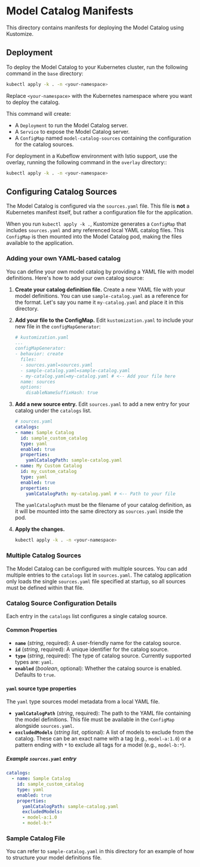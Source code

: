 # Model Catalog Manifests

This directory contains manifests for deploying the Model Catalog using Kustomize.

## Deployment

To deploy the Model Catalog to your Kubernetes cluster, run the following command in the `base` directory:

```sh
kubectl apply -k . -n <your-namespace>
```

Replace `<your-namespace>` with the Kubernetes namespace where you want to deploy the catalog.

This command will create:
*   A `Deployment` to run the Model Catalog server.
*   A `Service` to expose the Model Catalog server.
*   A `ConfigMap` named `model-catalog-sources` containing the configuration for the catalog sources.

For deployment in a Kubeflow environment with Istio support, use the overlay, running the following command in the `overlay` directory::

```sh
kubectl apply -k . -n <your-namespace>
```

## Configuring Catalog Sources

The Model Catalog is configured via the `sources.yaml` file. This file is **not** a Kubernetes manifest itself, but rather a configuration file for the application.

When you run `kubectl apply -k .`, Kustomize generates a `ConfigMap` that includes `sources.yaml` and any referenced local YAML catalog files. This `ConfigMap` is then mounted into the Model Catalog pod, making the files available to the application.

### Adding your own YAML-based catalog

You can define your own model catalog by providing a YAML file with model definitions. Here's how to add your own catalog source:

1.  **Create your catalog definition file.** Create a new YAML file with your model definitions. You can use `sample-catalog.yaml` as a reference for the format. Let's say you name it `my-catalog.yaml` and place it in this directory.

2.  **Add your file to the ConfigMap.** Edit `kustomization.yaml` to include your new file in the `configMapGenerator`:

    ```yaml
    # kustomization.yaml
    ...
    configMapGenerator:
    - behavior: create
      files:
      - sources.yaml=sources.yaml
      - sample-catalog.yaml=sample-catalog.yaml
      - my-catalog.yaml=my-catalog.yaml # <-- Add your file here
      name: sources
      options:
        disableNameSuffixHash: true
    ```

3.  **Add a new source entry.** Edit `sources.yaml` to add a new entry for your catalog under the `catalogs` list.

    ```yaml
    # sources.yaml
    catalogs:
    - name: Sample Catalog
      id: sample_custom_catalog
      type: yaml
      enabled: true
      properties:
        yamlCatalogPath: sample-catalog.yaml
    - name: My Custom Catalog
      id: my_custom_catalog
      type: yaml
      enabled: true
      properties:
        yamlCatalogPath: my-catalog.yaml # <-- Path to your file
    ```
    The `yamlCatalogPath` must be the filename of your catalog definition, as it will be mounted into the same directory as `sources.yaml` inside the pod.

4.  **Apply the changes.**

    ```sh
    kubectl apply -k . -n <your-namespace>
    ```

### Multiple Catalog Sources

The Model Catalog can be configured with multiple sources. You can add multiple entries to the `catalogs` list in `sources.yaml`. The catalog application only loads the single `sources.yaml` file specified at startup, so all sources must be defined within that file.



### Catalog Source Configuration Details

Each entry in the `catalogs` list configures a single catalog source.

#### Common Properties

-   **`name`** (*string*, required): A user-friendly name for the catalog source.
-   **`id`** (*string*, required): A unique identifier for the catalog source.
-   **`type`** (*string*, required): The type of catalog source. Currently supported types are: `yaml`.
-   **`enabled`** (*boolean*, optional): Whether the catalog source is enabled. Defaults to `true`.

#### `yaml` source type properties

The `yaml` type sources model metadata from a local YAML file.

-   **`yamlCatalogPath`** (*string*, required): The path to the YAML file containing the model definitions. This file must be available in the `ConfigMap` alongside `sources.yaml`.
-   **`excludedModels`** (*string list*, optional): A list of models to exclude from the catalog. These can be an exact name with a tag (e.g., `model-a:1.0`) or a pattern ending with `*` to exclude all tags for a model (e.g., `model-b:*`).

##### Example `sources.yaml` entry

```yaml
catalogs:
  - name: Sample Catalog
    id: sample_custom_catalog
    type: yaml
    enabled: true
    properties:
      yamlCatalogPath: sample-catalog.yaml
      excludedModels:
      - model-a:1.0
      - model-b:*
```

### Sample Catalog File

You can refer to `sample-catalog.yaml` in this directory for an example of how to structure your model definitions file.